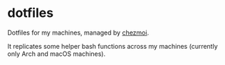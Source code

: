 # dotfiles

Dotfiles for my machines, managed by [chezmoi](https://chezmoi.io).

It replicates some helper bash functions across my machines (currently only Arch and macOS machines).
